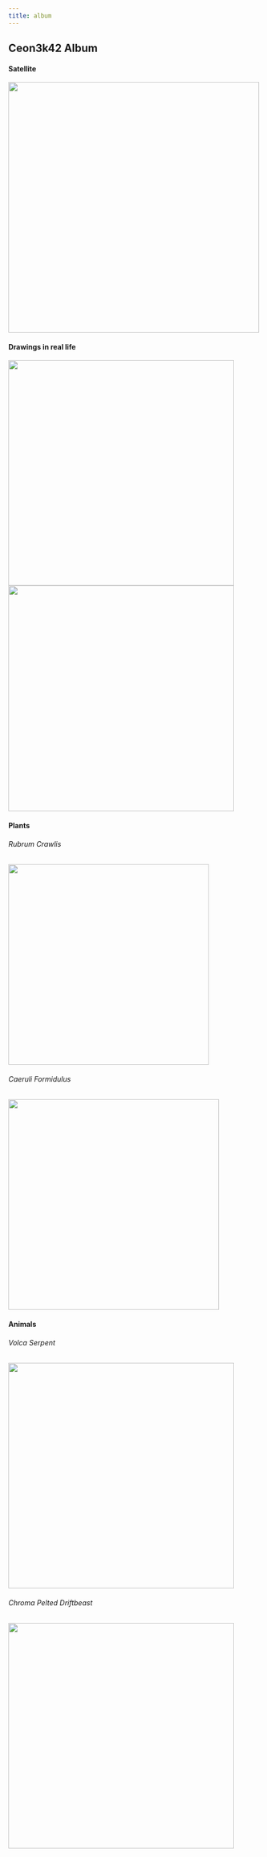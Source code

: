 ```yaml
---
title: album
---
```


## Ceon3k42 Album
#### Satellite
<img src="https://ceon3k42.github.io/assets/satellite-planet.png" class="sat" width=500px>

#### Drawings in real life
<img src="https://ceon3k42.github.io/assets/volcano.png" width=450px>
<img src="https://ceon3k42.github.io/assets/volcano-2.png" width=450px>

#### Plants
###### Rubrum Crawlis
<img src="https://ceon3k42.github.io/assets/red-plant.png" width=400px>

###### Caeruli Formidulus
<img src="https://ceon3k42.github.io/assets/blue-plant.png" width=420px>

#### Animals
###### Volca Serpent
<img src="https://ceon3k42.github.io/assets/serpent.png" width=450px>

###### Chroma Pelted Driftbeast
<img src="https://ceon3k42.github.io/assets/bear.png" width=450px>